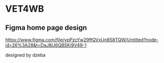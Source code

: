 # VET4WB

## Figma home page design

https://www.figma.com/file/ypPzcYw29ffQVxUn858TQW/Untitled?node-id=26%3A28&t=DaJ8lJ6QBSKi9V49-1

designed by dzeba
